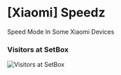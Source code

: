 # [Xiaomi] Speedz
Speed Mode In Some Xiaomi Devices
### Visitors at SetBox
![Visitors at SetBox](https://visitor-badge.laobi.icu/badge?page_id=Alisuuu/Speedmode) 
